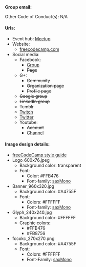 **Group email:** 

Other Code of Conduct(s): N/A 

#### Urls:
  - Event hub: [Meetup](https://www.meetup.com/FreeCodeCampOKC)
  - Website:
    - [freecodecamp.com](https://www.freecodecamp.com)
  - Social media:
    - Facebook:
      - [Group](https://www.facebook.com/groups/free.code.camp.oklahoma.city/)
      - ~~Page~~
    - G+:
      - ~~Community~~
      - ~~Organization page~~
      - ~~Profile page~~
    - ~~Google group~~
    - ~~LinkedIn group~~
    - ~~Tumblr~~
    - [Twitch](https://www.twitch.tv/fccokc)
    - [Twitter](https://twitter.com/FreeCodeCampOKC)
    - Youtube:
      - ~~Account~~
      - [Channel](https://www.youtube.com/channel/UC8hCTycBWI08Ro_Z23yDY_Q)

#### Image design details:
- [freeCodeCamp style guide](https://freecodecamp.github.io/design-style-guide/)
- Logo_600x76.jpeg
  - Background color: transparent
  - Font:
    - Color: #FFB476
    - Font-family: [saxMono](http://www.dafont.com/saxmono.font)
- Banner_960x320.jpg
  - Background color: #A4755F
  - Font:
    - Colors: #FFFFFF
    - Font-family: [saxMono](http://www.dafont.com/saxmono.font)
- Glyph_240x240.jpg
  - Background color: #FFFFFF
  - Graphic colors:
    - #FFB476
    - #FB8756
- fccokc_270x270.png
  - Background color: #A4755F
  - Font:
    - Colors: #FFFFFF
    - Font-Family: [saxMono](http://www.dafont.com/saxmono.font)